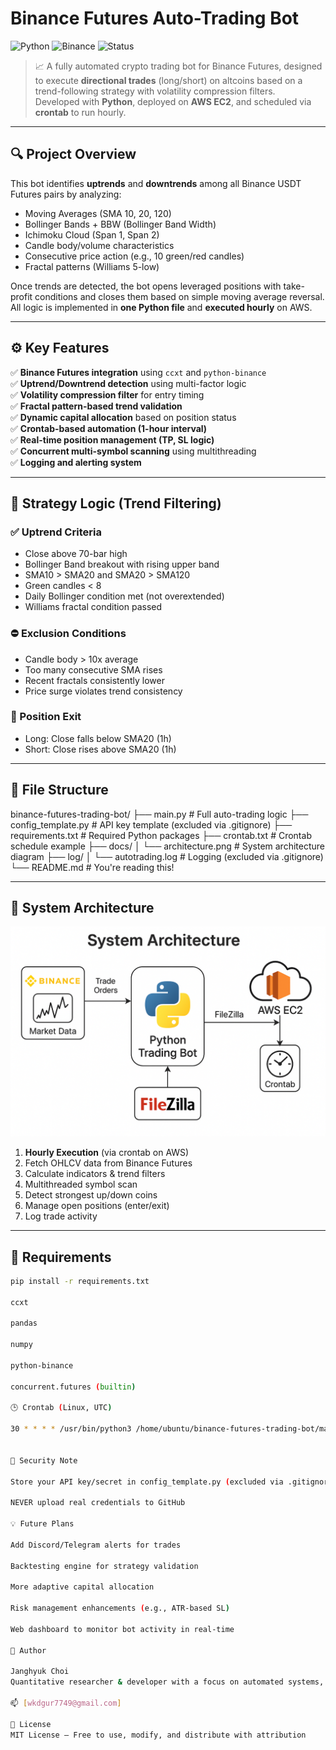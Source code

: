 # Binance Futures Auto-Trading Bot

![Python](https://img.shields.io/badge/Language-Python-blue.svg)
![Binance](https://img.shields.io/badge/API-Binance%20Futures-yellow)
![Status](https://img.shields.io/badge/Status-Active-brightgreen)

> 📈 A fully automated crypto trading bot for Binance Futures, designed to execute **directional trades** (long/short) on altcoins based on a trend-following strategy with volatility compression filters.  
> Developed with **Python**, deployed on **AWS EC2**, and scheduled via **crontab** to run hourly.

---

## 🔍 Project Overview

This bot identifies **uptrends** and **downtrends** among all Binance USDT Futures pairs by analyzing:
- Moving Averages (SMA 10, 20, 120)
- Bollinger Bands + BBW (Bollinger Band Width)
- Ichimoku Cloud (Span 1, Span 2)
- Candle body/volume characteristics
- Consecutive price action (e.g., 10 green/red candles)
- Fractal patterns (Williams 5-low)

Once trends are detected, the bot opens leveraged positions with take-profit conditions and closes them based on simple moving average reversal.  
All logic is implemented in **one Python file** and **executed hourly** on AWS.

---

## ⚙️ Key Features

✅ **Binance Futures integration** using `ccxt` and `python-binance`  
✅ **Uptrend/Downtrend detection** using multi-factor logic  
✅ **Volatility compression filter** for entry timing  
✅ **Fractal pattern-based trend validation**  
✅ **Dynamic capital allocation** based on position status  
✅ **Crontab-based automation (1-hour interval)**  
✅ **Real-time position management (TP, SL logic)**  
✅ **Concurrent multi-symbol scanning** using multithreading  
✅ **Logging and alerting system**

---

## 🧠 Strategy Logic (Trend Filtering)

### ✅ Uptrend Criteria
- Close above 70-bar high
- Bollinger Band breakout with rising upper band
- SMA10 > SMA20 and SMA20 > SMA120
- Green candles < 8
- Daily Bollinger condition met (not overextended)
- Williams fractal condition passed

### ⛔ Exclusion Conditions
- Candle body > 10x average
- Too many consecutive SMA rises
- Recent fractals consistently lower
- Price surge violates trend consistency

### 🛑 Position Exit
- Long: Close falls below SMA20 (1h)
- Short: Close rises above SMA20 (1h)

---

## 📁 File Structure

binance-futures-trading-bot/ 
├── main.py # Full auto-trading logic 
├── config_template.py # API key template (excluded via .gitignore) 
├── requirements.txt # Required Python packages 
├── crontab.txt # Crontab schedule example 
├── docs/ 
│ └── architecture.png # System architecture diagram 
├── log/ 
│ └── autotrading.log # Logging (excluded via .gitignore) 
└── README.md # You're reading this!


---

## 📌 System Architecture

![architecture](docs/architecture.png)

1. **Hourly Execution** (via crontab on AWS)
2. Fetch OHLCV data from Binance Futures
3. Calculate indicators & trend filters
4. Multithreaded symbol scan
5. Detect strongest up/down coins
6. Manage open positions (enter/exit)
7. Log trade activity

---

## 🧪 Requirements

```bash
pip install -r requirements.txt

ccxt

pandas

numpy

python-binance

concurrent.futures (builtin)

🕒 Crontab (Linux, UTC)

30 * * * * /usr/bin/python3 /home/ubuntu/binance-futures-trading-bot/main.py >> /home/ubuntu/binance-futures-trading-bot/log/log.txt 2>&1


🔐 Security Note

Store your API key/secret in config_template.py (excluded via .gitignore)

NEVER upload real credentials to GitHub

💡 Future Plans

Add Discord/Telegram alerts for trades

Backtesting engine for strategy validation

More adaptive capital allocation

Risk management enhancements (e.g., ATR-based SL)

Web dashboard to monitor bot activity in real-time

👤 Author

Janghyuk Choi
Quantitative researcher & developer with a focus on automated systems, derivatives trading, and long-term macro strategy.

📫 [wkdgur7749@gmail.com]

📄 License
MIT License – Free to use, modify, and distribute with attribution
